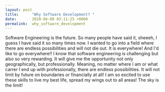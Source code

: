 ```yaml
---
layout: post
title:      "Why Software Development? "
date:       2020-06-09 03:11:25 +0000
permalink:  why_software_development
---
```



Software Engineering is the future. So many people have said it, sheeeh, I guess I have said it so many times now. I wanted to go into a field where there are endless possibilities and will not die out. It is everywhere! And I'd like to go everywhere!! I know that software engineering is challenging but also so very rewarding. It will give me the opportunity not only geographically, but professionally. Meaning, no matter where I am or what carrer I end up with professionally, there are endless possibilities. It will not limit by future on boundaries or financially at all! I am so excited to use these skills to live my best life, spread my wings out to all areas! The sky is the limit!
